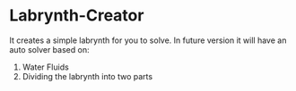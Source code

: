 # Labrynth-Creator
It creates a simple labrynth for you to solve. In future version it will have an auto solver based on:
1. Water Fluids
2. Dividing the labrynth into two parts


